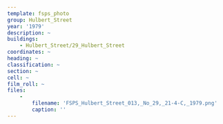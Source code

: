 ```yaml
---
template: fsps_photo
group: Hulbert_Street
year: '1979'
description: ~
buildings:
    - Hulbert_Street/29_Hulbert_Street
coordinates: ~
heading: ~
classification: ~
section: ~
cell: ~
film_roll: ~
files:
    -
        filename: 'FSPS_Hulbert_Street_013,_No_29,_21-4-C,_1979.png'
        caption: ''
---
```

